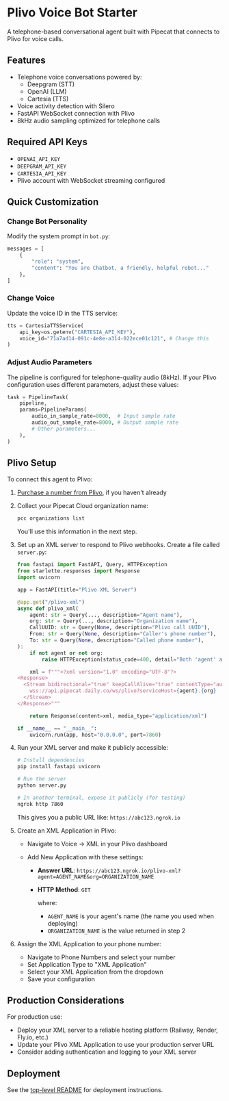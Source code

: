 # Plivo Voice Bot Starter

A telephone-based conversational agent built with Pipecat that connects to Plivo for voice calls.

## Features

- Telephone voice conversations powered by:
  - Deepgram (STT)
  - OpenAI (LLM)
  - Cartesia (TTS)
- Voice activity detection with Silero
- FastAPI WebSocket connection with Plivo
- 8kHz audio sampling optimized for telephone calls

## Required API Keys

- `OPENAI_API_KEY`
- `DEEPGRAM_API_KEY`
- `CARTESIA_API_KEY`
- Plivo account with WebSocket streaming configured

## Quick Customization

### Change Bot Personality

Modify the system prompt in `bot.py`:

```python
messages = [
    {
        "role": "system",
        "content": "You are Chatbot, a friendly, helpful robot..."
    },
]
```

### Change Voice

Update the voice ID in the TTS service:

```python
tts = CartesiaTTSService(
    api_key=os.getenv("CARTESIA_API_KEY"),
    voice_id="71a7ad14-091c-4e8e-a314-022ece01c121", # Change this
)
```

### Adjust Audio Parameters

The pipeline is configured for telephone-quality audio (8kHz). If your Plivo configuration uses different parameters, adjust these values:

```python
task = PipelineTask(
    pipeline,
    params=PipelineParams(
        audio_in_sample_rate=8000,  # Input sample rate
        audio_out_sample_rate=8000, # Output sample rate
        # Other parameters...
    ),
)
```

## Plivo Setup

To connect this agent to Plivo:

1. [Purchase a number from Plivo](https://www.plivo.com/docs/numbers/quickstart/), if you haven't already

2. Collect your Pipecat Cloud organization name:

   ```bash
   pcc organizations list
   ```

   You'll use this information in the next step.

3. Set up an XML server to respond to Plivo webhooks. Create a file called `server.py`:

   ```python
   from fastapi import FastAPI, Query, HTTPException
   from starlette.responses import Response
   import uvicorn

   app = FastAPI(title="Plivo XML Server")

   @app.get("/plivo-xml")
   async def plivo_xml(
       agent: str = Query(..., description="Agent name"),
       org: str = Query(..., description="Organization name"),
       CallUUID: str = Query(None, description="Plivo call UUID"),
       From: str = Query(None, description="Caller's phone number"),
       To: str = Query(None, description="Called phone number"),
   ):
       if not agent or not org:
           raise HTTPException(status_code=400, detail="Both 'agent' and 'org' parameters are required")

       xml = f"""<?xml version="1.0" encoding="UTF-8"?>
   <Response>
     <Stream bidirectional="true" keepCallAlive="true" contentType="audio/x-mulaw;rate=8000">
       wss://api.pipecat.daily.co/ws/plivo?serviceHost={agent}.{org}
     </Stream>
   </Response>"""

       return Response(content=xml, media_type="application/xml")

   if __name__ == "__main__":
       uvicorn.run(app, host="0.0.0.0", port=7860)
   ```

4. Run your XML server and make it publicly accessible:

   ```bash
   # Install dependencies
   pip install fastapi uvicorn

   # Run the server
   python server.py

   # In another terminal, expose it publicly (for testing)
   ngrok http 7860
   ```

   This gives you a public URL like: `https://abc123.ngrok.io`

5. Create an XML Application in Plivo:

   - Navigate to Voice → XML in your Plivo dashboard
   - Add New Application with these settings:

     - **Answer URL**: `https://abc123.ngrok.io/plivo-xml?agent=AGENT_NAME&org=ORGANIZATION_NAME`
     - **HTTP Method**: `GET`

       where:

       - `AGENT_NAME` is your agent's name (the name you used when deploying)
       - `ORGANIZATION_NAME` is the value returned in step 2

6. Assign the XML Application to your phone number:

   - Navigate to Phone Numbers and select your number
   - Set Application Type to "XML Application"
   - Select your XML Application from the dropdown
   - Save your configuration

## Production Considerations

For production use:

- Deploy your XML server to a reliable hosting platform (Railway, Render, Fly.io, etc.)
- Update your Plivo XML Application to use your production server URL
- Consider adding authentication and logging to your XML server

## Deployment

See the [top-level README](../README.md) for deployment instructions.
